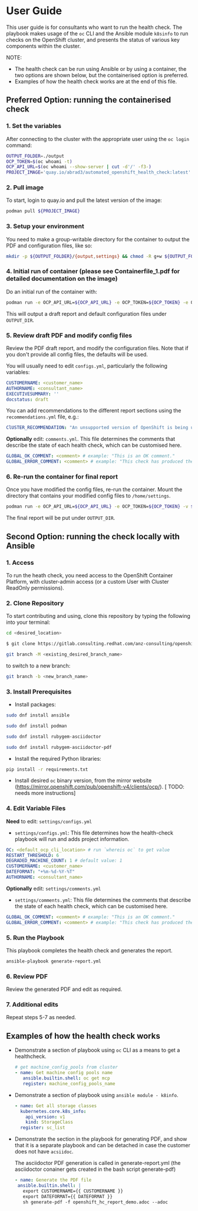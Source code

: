 # User Guide

This user guide is for consultants who want to run the health check. The playbook makes usage of the `oc` CLI and the Ansible module `k8sinfo` to run checks on the OpenShift cluster, and presents the status of various key components within the cluster.

NOTE:

- The health check can be run using Ansible or by using a container, the two options are shown below, but the containerised option is preferred.
- Examples of how the health check works are at the end of this file.

## Preferred Option: running the containerised check

### 1. Set the variables

After connecting to the cluster with the appropriate user using the `oc login` command:

```bash
OUTPUT_FOLDER=./output
OCP_TOKEN=$(oc whoami -t)
OCP_API_URL=$(oc whoami --show-server | cut -d'/' -f3-)
PROJECT_IMAGE='quay.io/abrad3/automated_openshift_health_check:latest'
```

### 2. Pull image

To start, login to quay.io and pull the latest version of the image:

```bash
podman pull ${PROJECT_IMAGE}
```

### 3. Setup your environment

You need to make a group-writable directory for the container to output the PDF and configuration files, like so:

```bash
mkdir -p ${OUTPUT_FOLDER}/{output,settings} && chmod -R g+w ${OUTPUT_FOLDER}
```

### 4. Initial run of container (please see Containerfile_1.pdf for detailed documentation on the image)

Do an initial run of the container with:

```bash
podman run -e OCP_API_URL=${OCP_API_URL} -e OCP_TOKEN=${OCP_TOKEN} -e OUTPUT_VARS="true" -v ${OUTPUT_FOLDER}/output:/home/output:Z -v ${OUTPUT_FOLDER}/settings:/home/settings:Z ${PROJECT_IMAGE}
```

This will output a draft report and default configuration files under `OUTPUT_DIR`.

### 5. Review draft PDF and modify config files

Review the PDF draft report, and modify the configuration files. Note that if you don't provide all config files, the defaults will be used.

You will usually need to edit `configs.yml`, particularly the following variables:

````yaml
CUSTOMERNAME: <customer_name>
AUTHORNAME: <consultant_name>
EXECUTIVESUMMARY: ''
docstatus: draft
````

You can add recommendations to the different report sections using the `recommendations.yml` file, e.g.:

````yaml
ClUSTER_RECOMMENDATION: "An unsupported version of OpenShift is being used..."
````

**Optionally** edit: `comments.yml`. This file determines the comments that describe the state of each health check, which can be customised here.

````yaml
GLOBAL_OK_COMMENT: <comment> # example: "This is an OK comment."
GLOBAL_ERROR_COMMENT: <comment> # example: "This check has produced the following errors."
````

### 6. Re-run the container for final report

Once you have modified the config files, re-run the container. Mount the directory that contains your modified config files to `/home/settings`.

```bash
podman run -e OCP_API_URL=${OCP_API_URL} -e OCP_TOKEN=${OCP_TOKEN} -v ${OUTPUT_FOLDER}/output:/home/output:Z -v ${OUTPUT_FOLDER}/settings:/home/settings:Z ${PROJECT_IMAGE}
```

The final report will be put under `OUTPUT_DIR`.

## Second Option: running the check locally with Ansible

### 1. Access

To run the heath check, you need access to the OpenShift Container Platform, with cluster-admin access (or a custom User with Cluster ReadOnly permissions).

### 2. Clone Repository

To start contributing and using, clone this repository by typing the following into your terminal:

```bash
cd <desired_location>

$ git clone https://gitlab.consulting.redhat.com/anz-consulting/openshift/automated_openshift_health_check.git

git branch -M <existing_desired_branch_name>
```

to switch to a new branch:

```bash
git branch -b <new_branch_name>
```

### 3. Install Prerequisites

- Install packages:

```bash
sudo dnf install ansible

sudo dnf install podman

sudo dnf install rubygem-asciidoctor

sudo dnf install rubygem-asciidoctor-pdf
````

- Install the required Python libraries:

```bash
pip install -r requirements.txt
```

- Install desired `oc` binary version, from the mirror website (<https://mirror.openshift.com/pub/openshift-v4/clients/ocp/>). [ TODO: needs more instructions]

### 4. Edit Variable Files

**Need** to edit: `settings/configs.yml`

- `settings/configs.yml`: This file determines how the health-check playbook will run and adds project information.

```yaml
OC: <default_ocp_cli_location> # run `whereis oc` to get value
RESTART_THRESHOLD: 6
DEGRADED_MACHINE_COUNT: 1 # default value: 1
CUSTOMERNAME: <customer_name>
DATEFORMAT: "+%m-%d-%Y-%T"
AUTHORNAME: <consultant_name>
```

**Optionally** edit: `settings/comments.yml`

- `settings/comments.yml`: This file determines the comments that describe the state of each health check, which can be customised here.

```yaml
GLOBAL_OK_COMMENT: <comment> # example: "This is an OK comment."
GLOBAL_ERROR_COMMENT: <comment> # example: "This check has produced the following errors."
```

### 5. Run the Playbook

This playbook completes the health check and generates the report.

```bash
ansible-playbook generate-report.yml
```

### 6. Review PDF

Review the generated PDF and edit as required.

### 7. Additional edits

Repeat steps 5-7 as needed.

## Examples of how the health check works

- Demonstrate a section of playbook using `oc` CLI as a means to get a healthcheck.

    ```yaml
    # get machine_config_pools from cluster
    - name: Get machine config pools name
       ansible.builtin.shell: oc get mcp
       register: machine_config_pools_name
    ```

- Demonstrate a section of playbook using `ansible module - k8info`.

    ```yaml
    - name: Get all storage classes
      kubernetes.core.k8s_info:
        api_version: v1
        kind: StorageClass
      register: sc_list
    ```

- Demonstrate the section in the playbook for generating PDF, and show that it is a separate playbook and can be detached in case the customer does not have `acsiidoc`.

  The asciidoctor PDF generation is called in generate-report.yml (the asciidoctor conainer gets created in the bash script generate-pdf)

     ```yaml
    - name: Generate the PDF file
      ansible.builtin.shell: |
        export CUSTOMERNAME={{ CUSTOMERNAME }}
        export DATEFORMAT={{ DATEFORMAT }}
        sh generate-pdf -f openshift_hc_report_demo.adoc --adoc
    ```
